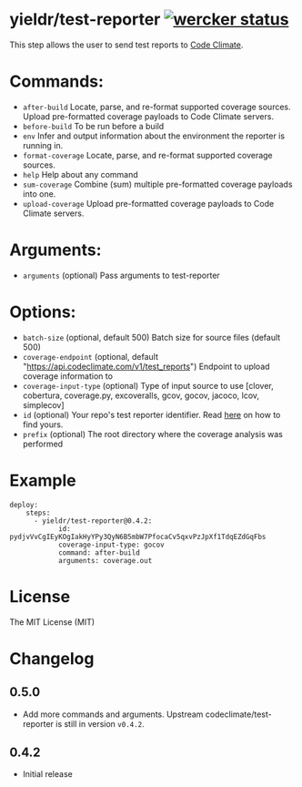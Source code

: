 # yieldr/test-reporter [![wercker status](https://app.wercker.com/status/e8ea0bce480755230ffa3230c679d009/s "wercker status")](https://app.wercker.com/project/bykey/e8ea0bce480755230ffa3230c679d009)

This step allows the user to send test reports to [Code Climate](https://codeclimate.com/).

# Commands:

- `after-build`     Locate, parse, and re-format supported coverage sources. Upload pre-formatted coverage payloads to Code Climate servers.
- `before-build`    To be run before a build
- `env`             Infer and output information about the environment the reporter is running in.
- `format-coverage` Locate, parse, and re-format supported coverage sources.
- `help`            Help about any command
- `sum-coverage`    Combine (sum) multiple pre-formatted coverage payloads into one.
- `upload-coverage` Upload pre-formatted coverage payloads to Code Climate servers.

# Arguments:

- `arguments` (optional) Pass arguments to test-reporter

# Options:

- `batch-size`          (optional, default 500) Batch size for source files (default 500)
- `coverage-endpoint`   (optional, default "https://api.codeclimate.com/v1/test_reports") Endpoint to upload coverage information to
- `coverage-input-type` (optional) Type of input source to use [clover, cobertura, coverage.py, excoveralls, gcov, gocov, jacoco, lcov, simplecov]
- `id`                  (optional) Your repo's test reporter identifier. Read [here](https://docs.codeclimate.com/docs/finding-your-test-coverage-token) on how to find yours.
- `prefix`              (optional) The root directory where the coverage analysis was performed

# Example

```
deploy:
	steps:
	  - yieldr/test-reporter@0.4.2:
	  		id: pydjvVvCgIEyKOgIakHyYPy3QyN6B5mbW7PfocaCv5qxvPzJpXf1TdqEZdGqFbs
	  		coverage-input-type: gocov
	  		command: after-build
	  		arguments: coverage.out
```

# License

The MIT License (MIT)

# Changelog


## 0.5.0

- Add more commands and arguments. Upstream codeclimate/test-reporter is still in version `v0.4.2`.

## 0.4.2

- Initial release
